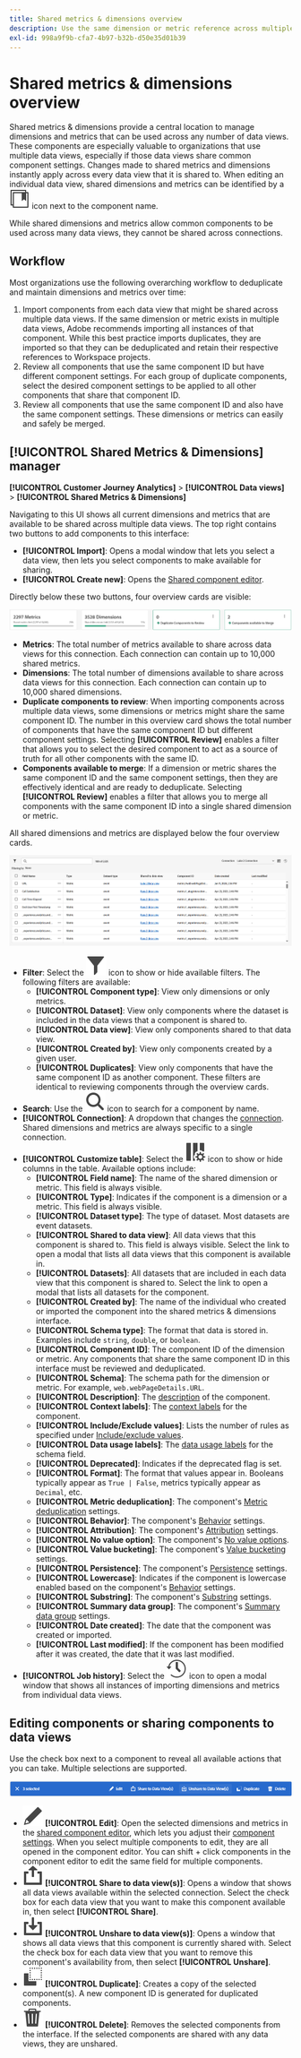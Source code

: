 ```yaml
---
title: Shared metrics & dimensions overview
description: Use the same dimension or metric reference across multiple data views.
exl-id: 998a9f9b-cfa7-4b97-b32b-d50e35d01b39
---
```

# Shared metrics & dimensions overview

Shared metrics & dimensions provide a central location to manage dimensions and metrics that can be used across any number of data views. These components are especially valuable to organizations that use multiple data views, especially if those data views share common component settings. Changes made to shared metrics and dimensions instantly apply across every data view that it is shared to. When editing an individual data view, shared dimensions and metrics can be identified by a ![Shared component icon](/help/assets/icons/CCLibrary.svg) icon next to the component name.

While shared dimensions and metrics allow common components to be used across many data views, they cannot be shared across connections.

## Workflow

Most organizations use the following overarching workflow to deduplicate and maintain dimensions and metrics over time:

1. Import components from each data view that might be shared across multiple data views. If the same dimension or metric exists in multiple data views, Adobe recommends importing all instances of that component. While this best practice imports duplicates, they are imported so that they can be deduplicated and retain their respective references to Workspace projects.
1. Review all components that use the same component ID but have different component settings. For each group of duplicate components, select the desired component settings to be applied to all other components that share that component ID.
1. Review all components that use the same component ID and also have the same component settings. These dimensions or metrics can easily and safely be merged.

## [!UICONTROL Shared Metrics & Dimensions] manager

**[!UICONTROL Customer Journey Analytics]** > **[!UICONTROL Data views]** > **[!UICONTROL Shared Metrics & Dimensions]**

Navigating to this UI shows all current dimensions and metrics that are available to be shared across multiple data views. The top right contains two buttons to add components to this interface:

* **[!UICONTROL Import]**: Opens a modal window that lets you select a data view, then lets you select components to make available for sharing.
* **[!UICONTROL Create new]**: Opens the [Shared component editor](shared-component-editor.md).

Directly below these two buttons, four overview cards are visible:

![Overview cards preview](assets/overview-cards.png)

* **Metrics**: The total number of metrics available to share across data views for this connection. Each connection can contain up to 10,000 shared metrics.
* **Dimensions**: The total number of dimensions available to share across data views for this connection. Each connection can contain up to 10,000 shared dimensions.
* **Duplicate components to review**: When importing components across multiple data views, some dimensions or metrics might share the same component ID. The number in this overview card shows the total number of components that have the same component ID but different component settings. Selecting **[!UICONTROL Review]** enables a filter that allows you to select the desired component to act as a source of truth for all other components with the same ID.
* **Components available to merge**: If a dimension or metric shares the same component ID and the same component settings, then they are effectively identical and are ready to deduplicate. Selecting **[!UICONTROL Review]** enables a filter that allows you to merge all components with the same component ID into a single shared dimension or metric.

All shared dimensions and metrics are displayed below the four overview cards.

![Available dimensions and metrics preview](assets/shared-metrics-dimensions.png)

* **Filter**: Select the ![Filter icon](../../assets/icons/Filter.svg) icon to show or hide available filters. The following filters are available:
  * **[!UICONTROL Component type]**: View only dimensions or only metrics.
  * **[!UICONTROL Dataset]**: View only components where the dataset is included in the data views that a component is shared to.
  * **[!UICONTROL Data view]**: View only components shared to that data view.
  * **[!UICONTROL Created by]**: View only components created by a given user.
  * **[!UICONTROL Duplicates]**: View only components that have the same component ID as another component. These filters are identical to reviewing components through the overview cards.
* **Search**: Use the ![Search icon](../../assets/icons/Search.svg) icon to search for a component by name.
* **[!UICONTROL Connection]**: A dropdown that changes the [connection](/help/connections/overview.md). Shared dimensions and metrics are always specific to a single connection.
* **[!UICONTROL Customize table]**: Select the ![Customize table icon](/help/assets/icons/ColumnSetting.svg) icon to show or hide columns in the table. Available options include:
  * **[!UICONTROL Field name]**: The name of the shared dimension or metric. This field is always visible.
  * **[!UICONTROL Type]**: Indicates if the component is a dimension or a metric. This field is always visible.
  * **[!UICONTROL Dataset type]**: The type of dataset. Most datasets are event datasets.
  * **[!UICONTROL Shared to data view]**: All data views that this component is shared to. This field is always visible. Select the link to open a modal that lists all data views that this component is available in.
  * **[!UICONTROL Datasets]**: All datasets that are included in each data view that this component is shared to. Select the link to open a modal that lists all datasets for the component.
  * **[!UICONTROL Created by]**: The name of the individual who created or imported the component into the shared metrics & dimensions interface.
  * **[!UICONTROL Schema type]**: The format that data is stored in. Examples include `string`, `double`, or `boolean`.
  * **[!UICONTROL Component ID]**: The component ID of the dimension or metric. Any components that share the same component ID in this interface must be reviewed and deduplicated.
  * **[!UICONTROL Schema]**: The schema path for the dimension or metric. For example, `web.webPageDetails.URL`.
  * **[!UICONTROL Description]**: The [description](/help/data-views/component-settings/overview.md) of the component.
  * **[!UICONTROL Context labels]**: The [context labels](/help/data-views/component-settings/overview.md) for the component.
  * **[!UICONTROL Include/Exclude values]**: Lists the number of rules as specified under [Include/exclude values](/help/data-views/component-settings/include-exclude-values.md).
  * **[!UICONTROL Data usage labels]**: The [data usage labels](https://experienceleague.adobe.com/en/docs/experience-platform/data-governance/labels/overview) for the schema field.
  * **[!UICONTROL Deprecated]**: Indicates if the deprecated flag is set.
  * **[!UICONTROL Format]**: The format that values appear in. Booleans typically appear as `True | False`, metrics typically appear as `Decimal`, etc.
  * **[!UICONTROL Metric deduplication]**: The component's [Metric deduplication](/help/data-views/component-settings/metric-deduplication.md) settings.
  * **[!UICONTROL Behavior]**: The component's [Behavior](/help/data-views/component-settings/behavior.md) settings.
  * **[!UICONTROL Attribution]**: The component's [Attribution](/help/data-views/component-settings/attribution.md) settings.
  * **[!UICONTROL No value option]**: The component's [No value options](/help/data-views/component-settings/no-value-options.md).
  * **[!UICONTROL Value bucketing]**: The component's [Value bucketing](/help/data-views/component-settings/value-bucketing.md) settings.
  * **[!UICONTROL Persistence]**: The component's [Persistence](/help/data-views/component-settings/persistence.md) settings.
  * **[!UICONTROL Lowercase]**: Indicates if the component is lowercase enabled based on the component's [Behavior](/help/data-views/component-settings/behavior.md) settings.
  * **[!UICONTROL Substring]**: The component's [Substring](/help/data-views/component-settings/substring.md) settings.
  * **[!UICONTROL Summary data group]**: The component's [Summary data group](/help/data-views/component-settings/summary-data-group.md) settings.
  * **[!UICONTROL Date created]**: The date that the component was created or imported.
  * **[!UICONTROL Last modified]**: If the component has been modified after it was created, the date that it was last modified.
* **[!UICONTROL Job history]**: Select the ![History icon](/help/assets/icons/History.svg) icon to open a modal window that shows all instances of importing dimensions and metrics from individual data views.

## Editing components or sharing components to data views

Use the check box next to a component to reveal all available actions that you can take. Multiple selections are supported.

![Preview of available actions](assets/smd-actions.png)

* ![Pencil icon](/help/assets/icons/Edit.svg) **[!UICONTROL Edit]**: Open the selected dimensions and metrics in the [shared component editor](shared-component-editor.md), which lets you adjust their [component settings](/help/data-views/component-settings/overview.md). When you select multiple components to edit, they are all opened in the component editor. You can shift + click components in the component editor to edit the same field for multiple components.
* ![Share icon](/help/assets/icons/ShareAlt.svg) **[!UICONTROL Share to data view(s)]**: Opens a window that shows all data views available within the selected connection. Select the check box for each data view that you want to make this component available in, then select **[!UICONTROL Share]**.
* ![Unshare icon](/help/assets/icons/SaveTo.svg) **[!UICONTROL Unshare to data view(s)]**: Opens a window that shows all data views that this component is currently shared with. Select the check box for each data view that you want to remove this component's availability from, then select **[!UICONTROL Unshare]**.
* ![Duplicate icon](/help/assets/icons/Copy.svg) **[!UICONTROL Duplicate]**: Creates a copy of the selected component(s). A new component ID is generated for duplicated components.
* ![Delete icon](/help/assets/icons/Delete.svg) **[!UICONTROL Delete]**: Removes the selected components from the interface. If the selected components are shared with any data views, they are unshared.
